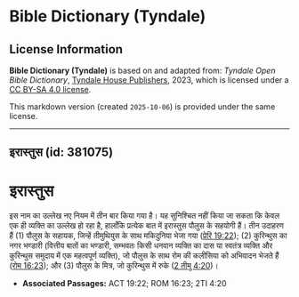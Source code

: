 # Bible Dictionary (Tyndale)

## License Information

**Bible Dictionary (Tyndale)** is based on and adapted from: _Tyndale Open Bible Dictionary_, [Tyndale House Publishers](https://tyndaleopenresources.com/), 2023, which is licensed under a [CC BY-SA 4.0 license](https://creativecommons.org/licenses/by-sa/4.0/legalcode.en).

This markdown version (created `2025-10-06`) is provided under the same license.



--------------------------------

## इरास्तुस (id: 381075)

इरास्तुस
========

इस नाम का उल्लेख नए नियम में तीन बार किया गया है। यह सुनिश्चित नहीं किया जा सकता कि केवल एक ही व्यक्ति का उल्लेख हो रहा है, हालाँकि प्रत्येक बात में इरास्तुस पौलुस के सहयोगी हैं। तीन उदाहरण हैं (1\) पौलुस के सहायक, जिन्हें तीमुथियुस के साथ मकिदुनिया भेजा गया ([प्रेरि 19:22](https://ref.ly/Acts19:22)); (2\) कुरिन्थुस का नगर भण्डारी (वित्तीय बातों का भण्डारी, सम्भवतः किसी धनवान व्यक्ति का दास या स्वतंत्र व्यक्ति और कुरिन्थुस समुदाय में एक महत्वपूर्ण व्यक्ति), जो पौलुस के साथ रोम की कलीसिया को अभिवादन भेजते हैं ([रोम 16:23](https://ref.ly/Rom16:23)); और (3\) पौलुस के मित्र, जो कुरिन्थुस में रुके ([2 तीमु 4:20](https://ref.ly/2Tim4:20))।

* **Associated Passages:** ACT 19:22; ROM 16:23; 2TI 4:20

